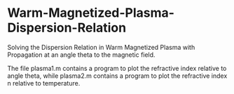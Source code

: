 # Warm-Magnetized-Plasma-Dispersion-Relation
Solving the Dispersion Relation in Warm Magnetized Plasma with Propagation at an angle theta to the magnetic field.

The file plasma1.m contains a program to plot the refractive index relative to angle theta, while plasma2.m contains a program to plot the refractive index n relative to temperature.
